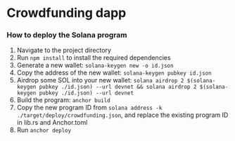 # Crowdfunding dapp

### How to deploy the Solana program
1. Navigate to the project directory
2. Run `npm install` to install the required dependencies
3. Generate a new wallet: `solana-keygen new -o id.json`
4. Copy the address of the new wallet: `solana-keygen pubkey id.json`
5. Airdrop some SOL into your new wallet: `solana airdrop 2 $(solana-keygen pubkey ./id.json) --url devnet && solana airdrop 2 $(solana-keygen pubkey ./id.json) --url devnet`
6. Build the program: `anchor build`
7. Copy the new program ID from `solana address -k ./target/deploy/crowdfunding.json`, and replace the existing program ID in lib.rs and Anchor.toml
8. Run `anchor deploy`
